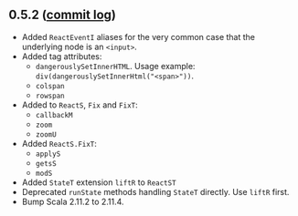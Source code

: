 ## 0.5.2 ([commit log](https://github.com/japgolly/scalajs-react/compare/v0.5.1...v0.5.2))

* Added `ReactEventI` aliases for the very common case that the underlying node is an `<input>`.
* Added tag attributes:
  * `dangerouslySetInnerHTML`. Usage example: `div(dangerouslySetInnerHtml("<span>"))`.
  * `colspan`
  * `rowspan`
* Added to `ReactS`, `Fix` and `FixT`:
  * `callbackM`
  * `zoom`
  * `zoomU`
* Added `ReactS.FixT`:
  * `applyS`
  * `getsS`
  * `modS`
* Added `StateT` extension `liftR` to `ReactST`
* Deprecated `runState` methods handling `StateT` directly. Use `liftR` first.
* Bump Scala 2.11.2 to 2.11.4.
